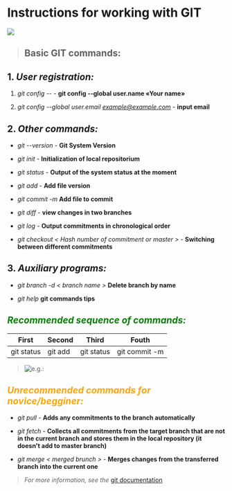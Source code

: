 # Instructions for working with GIT

![](https://fuzeservers.ru/wp-content/uploads/3/0/c/30c29ce4cc08523ecc6e1f205bc207d0.jpeg)

>## Basic GIT commands:


## 1. *User registration:*

1. *git config --* - **git config --global user.name «Your name»**

2. *git config --global user.email example@example.com* - **input email**

## 2. *Other commands:*

* *git --version* - **Git System Version**

* *git init* - **Initialization of local repositorium**

* *git status* - **Output of the system status at the moment**

* *git add* - **Add file version**

* *git commit -m* **Add file to commit**

* *git diff* - **view changes in two branches**

* *git log* - **Output commitments in chronological order**

* *git checkout < Hash number of commitment or master >* - **Switching between different commitments**

## 3. *Auxiliary programs:* 

* *git branch -d < branch name >*  **Delete branch by name**

* *git help* **git commands tips**

## <span style="color:green"> *Recommended sequence of commands:* </span>

|First   |Second   |Third|Fouth|
|----------|-----------|---------|------------|
|git status|git add    |git status  |git commit -m

>![e.g.:](https://ie.wampi.ru/2022/10/02/ss-git-status.jpg "Example")

## <span style="color:orange"> *Unrecommended commands for novice/begginer:*</span>
* *git pull* - **Adds any commitments to the branch automatically**

* *git fetch* - **Collects all commitments from the target branch that are not in the current branch and stores them in the local repository (it doesn't add to master branch)**

* *git merge < merged brunch >* - **Merges changes from the transferred branch into the current one**

> *For more information, see the* [git documentation](https://git-scm.com/doc)
